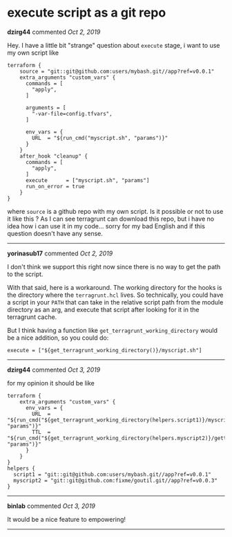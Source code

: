 # execute script as a git repo

**dzirg44** commented *Oct 2, 2019*

Hey. I have a little bit "strange" question about `execute` stage, i want to use my own script like
```hcl
terraform {
    source = "git::git@github.com:users/mybash.git//app?ref=v0.0.1"
    extra_arguments "custom_vars" {
      commands = [
        "apply",
      ]

      arguments = [
        "-var-file=config.tfvars",
      ]

      env_vars = {
        URL  = "${run_cmd("myscript.sh", "params")}"
      }
    }
    after_hook "cleanup" {
      commands = [
        "apply",
      ]
      execute      = ["myscript.sh", "params"]
      run_on_error = true
    }
}
```
where `source` is a github repo with my own script. 
Is it possible or not to use it like this ?
As I can see terragrunt can download this repo, but i have no idea how i can use it in my code...
sorry for my bad English and if this question doesn't have any sense.
<br />
***


**yorinasub17** commented *Oct 2, 2019*

I don't think we support this right now since there is no way to get the path to the script.

With that said, here is a workaround. The working directory for the hooks is the directory where the `terragrunt.hcl` lives. So technically, you could have a script in your `PATH` that can take in the relative script path from the module directory as an arg, and execute that script after looking for it in the terragrunt cache.

But I think having a function like `get_terragrunt_working_directory` would be a nice addition, so you could do:

```
execute = ["${get_terragrunt_working_directory()}/myscript.sh"]
```
***

**dzirg44** commented *Oct 3, 2019*

for my opinion it should be like
```hcl
terraform {
    extra_arguments "custom_vars" {
      env_vars = {
        URL  = "${run_cmd("${get_terragrunt_working_directory(helpers.script1)}/myscript.sh", "params")}"
        TTL  = "${run_cmd("${get_terragrunt_working_directory(helpers.myscript2)}/getttl", "params")}"
      }
    }
}
helpers {
  script1 = "git::git@github.com:users/mybash.git//app?ref=v0.0.1"
  myscript2 = "git::git@github.com:fixme/goutil.git//app?ref=v0.0.3"
}
```
***

**binlab** commented *Oct 3, 2019*

It would be a nice feature to empowering!
***

